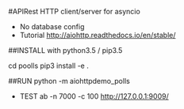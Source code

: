 #APIRest HTTP client/server for asyncio 
- No database config
- Tutorial http://aiohttp.readthedocs.io/en/stable/ 

##INSTALL
with python3.5 / pip3.5

cd poolls
pip3 install -e .

##RUN
python -m aiohttpdemo_polls


- TEST
ab -n 7000 -c 100 http://127.0.0.1:9009/
